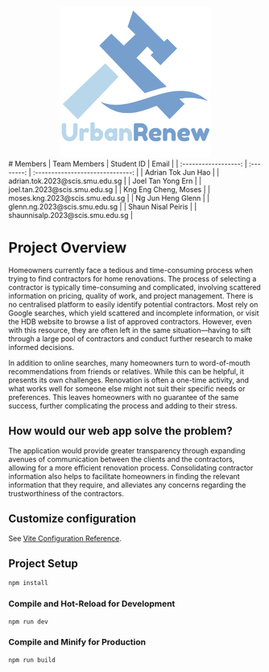 <div style="text-align:center">
  <img src="https://github.com/NgGlenn/UrbanRenew/blob/main/src/assets/UrbanRenew.png" alt="Alt text" width="300" height="300">
</div>
# Members
| Team Members         | Student ID | Email                            |
| :------------------: | :--------: | :------------------------------: |
| Adrian Tok Jun Hao   |    | adrian.tok.2023@scis.smu.edu.sg  | 
| Joel Tan Yong Ern    |    | joel.tan.2023@scis.smu.edu.sg    | 
| Kng Eng Cheng, Moses |    | moses.kng.2023@scis.smu.edu.sg   | 
| Ng Jun Heng Glenn    |    | glenn.ng.2023@scis.smu.edu.sg    | 
| Shaun Nisal Peiris   |    | shaunnisalp.2023@scis.smu.edu.sg | 

# Project Overview

Homeowners currently face a tedious and time-consuming process when trying to find contractors for home renovations. The process of selecting a contractor is typically time-consuming and complicated, involving scattered information on pricing, quality of work, and project management. There is no centralised platform to easily identify potential contractors. Most rely on Google searches, which yield scattered and incomplete information, or visit the HDB website to browse a list of approved contractors. However, even with this resource, they are often left in the same situation—having to sift through a large pool of contractors and conduct further research to make informed decisions.

In addition to online searches, many homeowners turn to word-of-mouth recommendations from friends or relatives. While this can be helpful, it presents its own challenges. Renovation is often a one-time activity, and what works well for someone else might not suit their specific needs or preferences. This leaves homeowners with no guarantee of the same success, further complicating the process and adding to their stress.

## How would our web app solve the problem?
The application would provide greater transparency through expanding avenues of communication between the clients and the contractors, allowing for a more efficient renovation process. Consolidating contractor information also helps to facilitate homeowners in finding the relevant information that they require, and alleviates any concerns regarding the trustworthiness of the contractors. 


## Customize configuration

See [Vite Configuration Reference](https://vite.dev/config/).

## Project Setup

```sh
npm install
```

### Compile and Hot-Reload for Development

```sh
npm run dev
```

### Compile and Minify for Production

```sh
npm run build
```